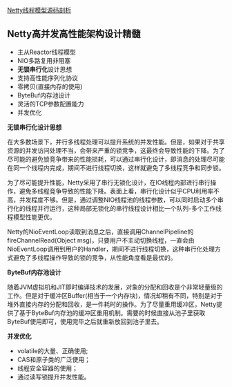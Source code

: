 [Netty线程模型源码剖析](https://www.processon.com/view/link/5f07c6c0e401fd0c8ffbf151)

## Netty高并发高性能架构设计精髓

- 主从Reactor线程模型
- NIO多路复用非阻塞
- **无锁串行化**设计思想
- 支持高性能序列化协议
- 零拷贝(直接内存的使用)
- ByteBuf内存池设计
- 灵活的TCP参数配置能力
- 并发优化

**无锁串行化设计思想**

在大多数场景下，并行多线程处理可以提升系统的并发性能。但是，如果对于共享资源的并发访问处理不当，会带来严重的锁竞争，这最终会导致性能的下降。为了尽可能的避免锁竞争带来的性能损耗，可以通过串行化设计，即消息的处理尽可能在同一个线程内完成，期间不进行线程切换，这样就避免了多线程竞争和同步锁。

为了尽可能提升性能，Netty采用了串行无锁化设计，在IO线程内部进行串行操作，避免多线程竞争导致的性能下降。表面上看，串行化设计似乎CPU利用率不高，并发程度不够。但是，通过调整NIO线程池的线程参数，可以同时启动多个串行化的线程并行运行，这种局部无锁化的串行线程设计相比一个队列-多个工作线程模型性能更优。

Netty的NioEventLoop读取到消息之后，直接调用ChannelPipeline的fireChannelRead(Object msg)，只要用户不主动切换线程，一直会由NioEventLoop调用到用户的Handler，期间不进行线程切换，这种串行化处理方式避免了多线程操作导致的锁的竞争，从性能角度看是最优的。

**ByteBuf内存池设计**

随着JVM虚拟机和JIT即时编译技术的发展，对象的分配和回收是个非常轻量级的工作。但是对于缓冲区Buffer(相当于一个内存块)，情况却稍有不同，特别是对于堆外直接内存的分配和回收，是一件耗时的操作。为了尽量重用缓冲区，Netty提供了基于ByteBuf内存池的缓冲区重用机制。需要的时候直接从池子里获取ByteBuf使用即可，使用完毕之后就重新放回到池子里去。

**并发优化**

- volatile的大量、正确使用;
- CAS和原子类的广泛使用；
- 线程安全容器的使用；
- 通过读写锁提升并发性能。